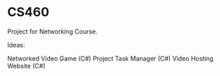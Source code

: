 # CS460
Project for Networking Course.

Ideas:

Networked Video Game (C#)
Project Task Manager (C#)
Video Hosting Website (C#)
